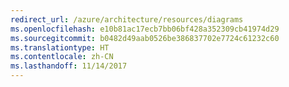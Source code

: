 ```yaml
---
redirect_url: /azure/architecture/resources/diagrams
ms.openlocfilehash: e10b81ac17ecb7bb06bf428a352309cb41974d29
ms.sourcegitcommit: b0482d49aab0526be386837702e7724c61232c60
ms.translationtype: HT
ms.contentlocale: zh-CN
ms.lasthandoff: 11/14/2017
---
```

